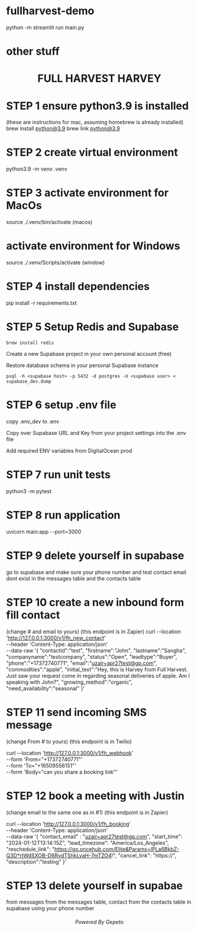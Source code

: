# fullharvest-demo

python -m streamlit run main.py


# other stuff

<h1 align="center" id="title">FULL HARVEST HARVEY</h1>

# STEP 1 ensure python3.9 is installed
(these are instructions for mac, assuming homebrew is already installed)
brew install python@3.9
brew link python@3.9

# STEP 2 create virtual environment
python3.9 -m venv .venv

# STEP 3 activate environment for MacOs
source ./.venv/bin/activate (macos)

# activate environment for Windows
source ./.venv/Scripts/activate (window)

# STEP 4 install dependencies
pip install -r requirements.txt

# STEP 5 Setup Redis and Supabase
```
brew install redis
```

Create a new Supabase project in your own personal account (free)

Restore database schema in your personal Supabase instance
```
psql -h <supabase host> -p 5432 -d postgres -U <supabase user> < supabase_dev.dump
```

# STEP 6 setup .env file
copy .env_dev to .env

Copy over Supabase URL and Key from your project settings into the .env file

Add required ENV variables from DigitalOcean prod

# STEP 7 run unit tests
python3 -m pytest

# STEP 8 run application
uvicorn main:app --port=3000

# STEP 9 delete  yourself in supabase
go to supabase and make sure your phone number and test contact email dont exist in the messages table and the contacts table

# STEP 10 create a new inbound form fill contact
(change # and email to yours)
(this endpoint is in Zapier)
curl --location 'http://127.0.0.1:3000/v1/fh_new_contact' \
--header 'Content-Type: application/json' \
--data-raw '{
    "contactid":"test",
    "firstname":"John",
    "lastname":"Sangha",
    "companyname":"testcompany",
    "status":"Open",
    "leadtype":"Buyer",
    "phone":"+17372740771",
    "email":"uzair+apr27test@gp.com",
    "commodities":"apple",
    "initial_text":"Hey, this is Harvey from Full Harvest. Just saw your request come in regarding seasonal deliveries of apple. Am I speaking with John?",
    "growing_method":"organic",
    "need_availability":"seasonal"
}'

# STEP 11 send incoming SMS message
(change From # to yours)
(this endpoint is in Twilio)

curl --location 'http://127.0.0.1:3000/v1/fh_webhook' \
--form 'From="+17372740771"' \
--form 'To="+16509556151"' \
--form 'Body="can you share a booking link"'

# STEP 12 book a meeting with Justin
(change email to the same one as in #1)
(this endpoint is in Zapier)

curl --location 'http://127.0.0.1:3000/v1/fh_booking' \
--header 'Content-Type: application/json' \
--data-raw '{
    "contact_email" : "uzair+apr27test@gp.com",
    "start_time": "2024-01-12T13:14:15Z",
    "lead_timezone": "America/Los_Angeles",
    "reschedule_link": "https://go.oncehub.com/Elite&Params=IPLa6BkbZ-Q3D*rtWdSXOB-D6RvdTShkLvaH-7mTZO4!",
    "cancel_link": "https://",
    "description":"testing"
}'

# STEP 13 delete yourself in supabae
from messages from the messages table, contact from the contacts table in supabase
using your phone number

<h6 align="center" id="title">Powered By Gepeto</h6>
